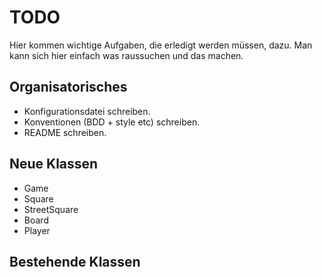 TODO
====

Hier kommen wichtige Aufgaben, die erledigt werden müssen, dazu.
Man kann sich hier einfach was raussuchen und das machen.

Organisatorisches
-----------------
- Konfigurationsdatei schreiben.
- Konventionen (BDD + style etc) schreiben.
- README schreiben.

Neue Klassen
------------
- Game
- Square
- StreetSquare
- Board
- Player

Bestehende Klassen
------------------